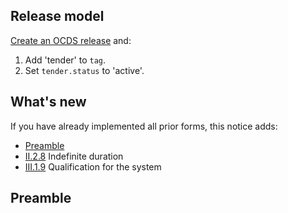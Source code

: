 ## Release model

[Create an OCDS release](../operations#create-a-release) and:

1. Add 'tender' to `tag`.
1. Set `tender.status` to 'active'.

## What's new

If you have already implemented all prior forms, this notice adds:

* [Preamble](#preamble)
* [II.2.8](#II.2.8) Indefinite duration
* [III.1.9](#III.1.9) Qualification for the system

## Preamble

